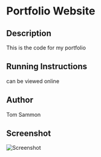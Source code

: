 # Portfolio Website

## Description
This is the code for my portfolio

## Running Instructions
can be viewed online

## Author
Tom Sammon

## Screenshot
![Screenshot](image)
